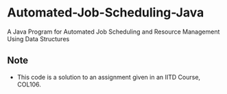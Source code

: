 # Automated-Job-Scheduling-Java
A Java Program for Automated Job Scheduling and Resource Management Using Data Structures

 ## Note
 - This code is a solution to an assignment given in an IITD Course, COL106.
